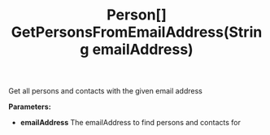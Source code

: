﻿---
uid: crmscript_ref_NSEMailAgent_GetPersonsFromEmailAddress
title: Person[] GetPersonsFromEmailAddress(String emailAddress)
intellisense: NSEMailAgent.GetPersonsFromEmailAddress
keywords: NSEMailAgent, GetPersonsFromEmailAddress
so.topic: reference
---

Get all persons and contacts with the given email address

**Parameters:**
 - **emailAddress** The emailAddress to find persons and contacts for
